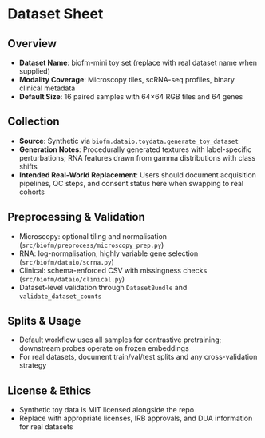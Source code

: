 # Dataset Sheet

## Overview
- **Dataset Name**: biofm-mini toy set (replace with real dataset name when supplied)
- **Modality Coverage**: Microscopy tiles, scRNA-seq profiles, binary clinical metadata
- **Default Size**: 16 paired samples with 64×64 RGB tiles and 64 genes

## Collection
- **Source**: Synthetic via `biofm.dataio.toydata.generate_toy_dataset`
- **Generation Notes**: Procedurally generated textures with label-specific perturbations; RNA features drawn from gamma distributions with class shifts
- **Intended Real-World Replacement**: Users should document acquisition pipelines, QC steps, and consent status here when swapping to real cohorts

## Preprocessing & Validation
- Microscopy: optional tiling and normalisation (`src/biofm/preprocess/microscopy_prep.py`)
- RNA: log-normalisation, highly variable gene selection (`src/biofm/dataio/scrna.py`)
- Clinical: schema-enforced CSV with missingness checks (`src/biofm/dataio/clinical.py`)
- Dataset-level validation through `DatasetBundle` and `validate_dataset_counts`

## Splits & Usage
- Default workflow uses all samples for contrastive pretraining; downstream probes operate on frozen embeddings
- For real datasets, document train/val/test splits and any cross-validation strategy

## License & Ethics
- Synthetic toy data is MIT licensed alongside the repo
- Replace with appropriate licenses, IRB approvals, and DUA information for real datasets
